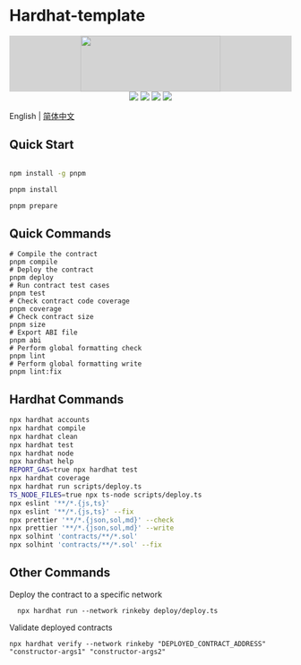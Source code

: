 # Hardhat-template

<div align=center style="background:lightgrey">
<img src="./logo.svg" width=250" height="100" />
</div>
<div align=center>
<img src="https://img.shields.io/badge/solidity-^0.8.23-blue"/>
<img src="https://img.shields.io/badge/hardhat-^2.18.0-red"/>
<img src="https://img.shields.io/badge/etherjs-v6-green"/>
<img src="https://img.shields.io/badge/@openzeppelin-^5.0.0-green"/>
</div>

English | [简体中文](./README_zh.md)

## Quick Start

```bash

npm install -g pnpm

pnpm install

pnpm prepare

```

## Quick Commands

    # Compile the contract
    pnpm compile
    # Deploy the contract
    pnpm deploy
    # Run contract test cases
    pnpm test
    # Check contract code coverage
    pnpm coverage
    # Check contract size
    pnpm size
    # Export ABI file
    pnpm abi
    # Perform global formatting check
    pnpm lint
    # Perform global formatting write
    pnpm lint:fix

## Hardhat Commands

```bash
npx hardhat accounts
npx hardhat compile
npx hardhat clean
npx hardhat test
npx hardhat node
npx hardhat help
REPORT_GAS=true npx hardhat test
npx hardhat coverage
npx hardhat run scripts/deploy.ts
TS_NODE_FILES=true npx ts-node scripts/deploy.ts
npx eslint '**/*.{js,ts}'
npx eslint '**/*.{js,ts}' --fix
npx prettier '**/*.{json,sol,md}' --check
npx prettier '**/*.{json,sol,md}' --write
npx solhint 'contracts/**/*.sol'
npx solhint 'contracts/**/*.sol' --fix

```

## Other Commands

Deploy the contract to a specific network

```shell
  npx hardhat run --network rinkeby deploy/deploy.ts
```

Validate deployed contracts

```shell
npx hardhat verify --network rinkeby "DEPLOYED_CONTRACT_ADDRESS" "constructor-args1" "constructor-args2"
```
